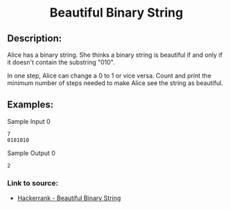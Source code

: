 <h1 align="center">Beautiful Binary String</h1>

## Description:
Alice has a binary string. She thinks a binary string is beautiful if and only if it doesn't contain the substring "010".

In one step, Alice can change a 0 to 1 or vice versa. Count and print the minimum number of steps needed to make Alice see the string as beautiful.

## Examples:

Sample Input 0

```
7
0101010
```

Sample Output 0

```
2  
```


### Link to source: 
- <a href="https://www.hackerrank.com/challenges/beautiful-binary-string/problem">Hackerrank - Beautiful Binary String</a>

